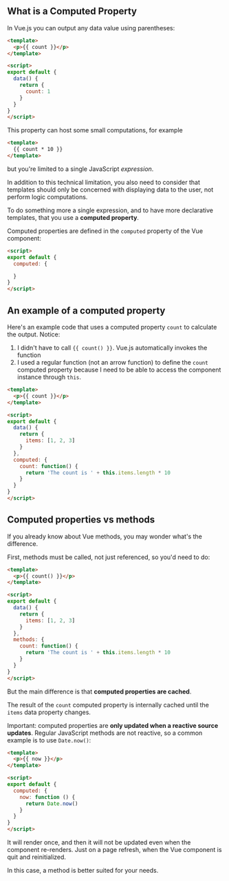 ## What is a Computed Property

In Vue.js you can output any data value using parentheses:

```html
<template>
  <p>{{ count }}</p>
</template>

<script>
export default {
  data() {
    return {
      count: 1
    }
  }
}
</script>
```

This property can host some small computations, for example

```html
<template>
  {{ count * 10 }}
</template>
```

but you're limited to a single JavaScript _expression_.

In addition to this technical limitation, you also need to consider that templates should only be concerned with displaying data to the user, not perform logic computations.

To do something more a single expression, and to have more declarative templates, that you use a **computed property**.

Computed properties are defined in the `computed` property of the Vue component:

```html
<script>
export default {
  computed: {

  }
}
</script>
```

## An example of a computed property

Here's an example code that uses a computed property `count` to calculate the output. Notice:

1.  I didn't have to call `{{ count() }}`. Vue.js automatically invokes the function
2.  I used a regular function (not an arrow function) to define the `count` computed property because I need to be able to access the component instance through `this`.

```html
<template>
  <p>{{ count }}</p>
</template>

<script>
export default {
  data() {
    return {
      items: [1, 2, 3]
    }
  },
  computed: {
    count: function() {
      return 'The count is ' + this.items.length * 10
    }
  }
}
</script>
```

## Computed properties vs methods

If you already know about Vue methods, you may wonder what's the difference.

First, methods must be called, not just referenced, so you'd need to do:

```html
<template>
  <p>{{ count() }}</p>
</template>

<script>
export default {
  data() {
    return {
      items: [1, 2, 3]
    }
  },
  methods: {
    count: function() {
      return 'The count is ' + this.items.length * 10
    }
  }
}
</script>
```

But the main difference is that **computed properties are cached**.

The result of the `count` computed property is internally cached until the `items` data property changes.

Important: computed properties are **only updated when a reactive source updates**. Regular JavaScript methods are not reactive, so a common example is to use `Date.now()`:

```html
<template>
  <p>{{ now }}</p>
</template>

<script>
export default {
  computed: {
    now: function () {
      return Date.now()
    }
  }
}
</script>
```

It will render once, and then it will not be updated even when the component re-renders. Just on a page refresh, when the Vue component is quit and reinitialized.

In this case, a method is better suited for your needs.
